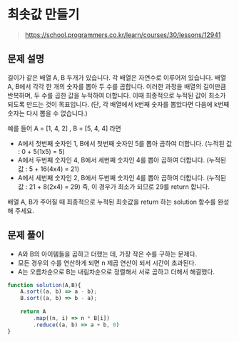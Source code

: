 # 최솟값 만들기
> https://school.programmers.co.kr/learn/courses/30/lessons/12941

## 문제 설명
길이가 같은 배열 A, B 두개가 있습니다. 각 배열은 자연수로 이루어져 있습니다.
배열 A, B에서 각각 한 개의 숫자를 뽑아 두 수를 곱합니다. 이러한 과정을 배열의 길이만큼 반복하며, 두 수를 곱한 값을 누적하여 더합니다. 이때 최종적으로 누적된 값이 최소가 되도록 만드는 것이 목표입니다. (단, 각 배열에서 k번째 숫자를 뽑았다면 다음에 k번째 숫자는 다시 뽑을 수 없습니다.)

예를 들어 A = [1, 4, 2] , B = [5, 4, 4] 라면

- A에서 첫번째 숫자인 1, B에서 첫번째 숫자인 5를 뽑아 곱하여 더합니다. (누적된 값 : 0 + 5(1x5) = 5)
- A에서 두번째 숫자인 4, B에서 세번째 숫자인 4를 뽑아 곱하여 더합니다. (누적된 값 : 5 + 16(4x4) = 21)
- A에서 세번째 숫자인 2, B에서 두번째 숫자인 4를 뽑아 곱하여 더합니다. (누적된 값 : 21 + 8(2x4) = 29)
즉, 이 경우가 최소가 되므로 29를 return 합니다.

배열 A, B가 주어질 때 최종적으로 누적된 최솟값을 return 하는 solution 함수를 완성해 주세요.

## 문제 풀이
- A와 B의 아이템들을 곱하고 더했는 데, 가장 작은 수를 구하는 문제다.
- 모든 경우의 수를 연산하게 되면 n 제곱 연산이 되서 시간이 초과된다. 
- A는 오름차순으로 B는 내림차순으로 정렬해서 서로 곱하고 더해서 해결했다.

```js
function solution(A,B){
    A.sort((a, b) => a - b);
    B.sort((a, b) => b - a);
    
    return A
        .map((n, i) => n * B[i])
        .reduce((a, b) => a + b, 0)
}
```
